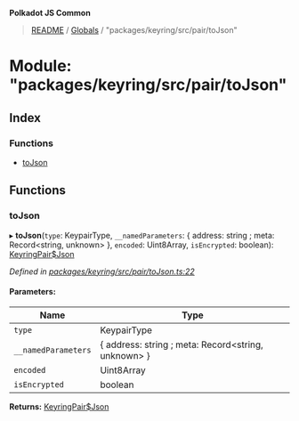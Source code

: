 **Polkadot JS Common**

> [README](../README.md) / [Globals](../globals.md) / "packages/keyring/src/pair/toJson"

# Module: "packages/keyring/src/pair/toJson"

## Index

### Functions

* [toJson](_packages_keyring_src_pair_tojson_.md#tojson)

## Functions

### toJson

▸ **toJson**(`type`: KeypairType, `__namedParameters`: { address: string ; meta: Record\<string, unknown>  }, `encoded`: Uint8Array, `isEncrypted`: boolean): [KeyringPair$Json](../interfaces/_packages_keyring_src_types_.keyringpair_json.md)

*Defined in [packages/keyring/src/pair/toJson.ts:22](https://github.com/polkadot-js/common/blob/aff78c2e/packages/keyring/src/pair/toJson.ts#L22)*

#### Parameters:

Name | Type |
------ | ------ |
`type` | KeypairType |
`__namedParameters` | { address: string ; meta: Record\<string, unknown>  } |
`encoded` | Uint8Array |
`isEncrypted` | boolean |

**Returns:** [KeyringPair$Json](../interfaces/_packages_keyring_src_types_.keyringpair_json.md)
